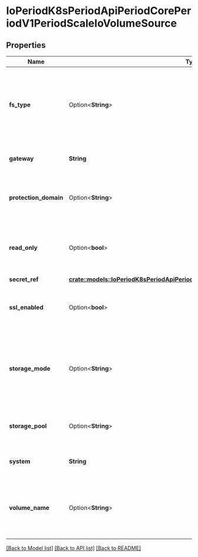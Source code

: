 # IoPeriodK8sPeriodApiPeriodCorePeriodV1PeriodScaleIoVolumeSource

## Properties

Name | Type | Description | Notes
------------ | ------------- | ------------- | -------------
**fs_type** | Option<**String**> | Filesystem type to mount. Must be a filesystem type supported by the host operating system. Ex. \"ext4\", \"xfs\", \"ntfs\". Default is \"xfs\". | [optional]
**gateway** | **String** | The host address of the ScaleIO API Gateway. | 
**protection_domain** | Option<**String**> | The name of the ScaleIO Protection Domain for the configured storage. | [optional]
**read_only** | Option<**bool**> | Defaults to false (read/write). ReadOnly here will force the ReadOnly setting in VolumeMounts. | [optional]
**secret_ref** | [**crate::models::IoPeriodK8sPeriodApiPeriodCorePeriodV1PeriodLocalObjectReference**](io.k8s.api.core.v1.LocalObjectReference.md) |  | 
**ssl_enabled** | Option<**bool**> | Flag to enable/disable SSL communication with Gateway, default false | [optional]
**storage_mode** | Option<**String**> | Indicates whether the storage for a volume should be ThickProvisioned or ThinProvisioned. Default is ThinProvisioned. | [optional]
**storage_pool** | Option<**String**> | The ScaleIO Storage Pool associated with the protection domain. | [optional]
**system** | **String** | The name of the storage system as configured in ScaleIO. | 
**volume_name** | Option<**String**> | The name of a volume already created in the ScaleIO system that is associated with this volume source. | [optional]

[[Back to Model list]](../README.md#documentation-for-models) [[Back to API list]](../README.md#documentation-for-api-endpoints) [[Back to README]](../README.md)


